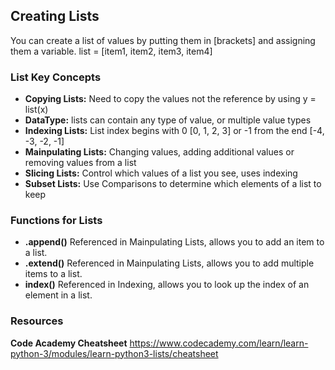 ## Creating Lists 

You can create a list of values by putting them in [brackets] and assigning them a variable. 
list = [item1, item2, item3, item4] 

### List Key Concepts 
- **Copying Lists:** Need to copy the values not the reference by using y = list(x) 
- **DataType:** lists can contain any type of value, or multiple value types
- **Indexing Lists:** List index begins with 0 [0, 1, 2, 3] or -1 from the end [-4, -3, -2, -1]
- **Mainpulating Lists:** Changing values, adding additional values or removing values from a list 
- **Slicing Lists:** Control which values of a list you see, uses indexing 
- **Subset Lists:** Use Comparisons to determine which elements of a list to keep 

### Functions for Lists 
- **.append()** Referenced in Mainpulating Lists, allows you to add an item to a list.  
- **.extend()** Referenced in Mainpulating Lists, allows you to add multiple items to a list. 
- **index()** Referenced in Indexing, allows you to look up the index of an element in a list. 

### Resources 
**Code Academy Cheatsheet** https://www.codecademy.com/learn/learn-python-3/modules/learn-python3-lists/cheatsheet
